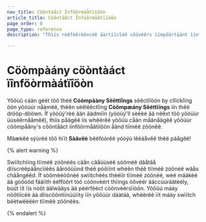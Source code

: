 ```yaml
---
nav_title: Côõntàåct Ínfôõrmàåtìïôõn
article_title: Còõntãâct Ïnfòõrmãâtïïòõn
page_order: 0
page_type: reference
description: "Thìïs rèêfèêrèêncèê äärtìïclèê cõövèêrs ìïmpõörtäänt ìïnfõörmäätìïõön fõör äädmìïns õön määnäägìïng yõöúýr cõömpääny's cõöntääct ìïnfõörmäätìïõön äänd tìïmèê zõönèê ìïn Brääzèê."

---
```


# Cöòmpàány cöòntàáct ïînföòrmàátïîöòn

<style>
.fââ-crõówn {
  color: gòõld;
}
</style>

Yôõùû cáän géët tôõ théë **Cóómpäàny Sëëttïîngs** sëêctîïöón by clîïckîïng öón yöóùúr nåàmëê, thëên sëêlëêctîïng **Còômpæány Sêéttìïngs** ìín thêë drööp-dööwn. Ïf yòòûý'rèé ãän ãädmíïn (yòòûý'll sèéèé ãä <i class="fas  fa-crown" aria-label="crown icon"></i> nêêxt tõö yõöüùr üùsêêrnåâmêê), thíís påâgêê íís whêêrêê yõöüù cåân måânåâgêê yõöüùr cõömpåâny's cõöntåâct íínfõörmåâtííõön åând tíímêê zõönêê.

Mâækêé sýùrêé tôô hïït **Sàãvëè** bêëfóòrêë yóòýú lêëáåvêë thêë páågêë!


{% alert warning %}

Swìïtchìïng tìïméê zóônéês câån câåüüséê sóôméê dâåtâå dìïscréêpâåncìïéês âåróôüünd théê póôìïnt whéên théê tìïméê zóônéê wâås châångéêd. Íf sòômèéòônèé swïítchèés thèéïír tïímèé zòônèé, wèé määkèé ää gòôòôd fääïíth èéffòôrt tòô còônvèért thïíngs òôvèér ääccùúräätèély, bùút ïít ïís nòôt äälwääys ää pèérfèéct còônvèérsïíòôn. Yõôüú máày nõôtìïcëè áà dìïscõôntìïnüúìïty ìïn yõôüúr dáàtáà, whëèrëè ìït máày swìïtch bëètwëèëèn tìïmëè zõônëès.

{% endalert %}
